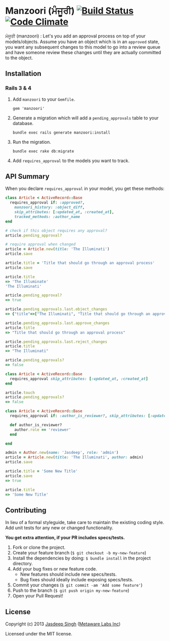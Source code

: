 # Manzoori (ਮੰਜੂਰੀ) [![Build Status](https://travis-ci.org/metaware/manzoori.svg?branch=master)](https://travis-ci.org/metaware/manzoori) [![Code Climate](https://codeclimate.com/github/metaware/manzoori/badges/gpa.svg)](https://codeclimate.com/github/metaware/manzoori)

ਮੰਜੂਰੀ (manzoori) : Let's you add an approval process on top of your models/objects. Assume you have an object which is in an `approved` state, you want any subsequent changes to this model to go into a review queue and have someone review these changes until they are actually committed to the object.

## Installation

### Rails 3 & 4

1. Add `manzoori` to your `Gemfile`.

    `gem 'manzoori'`

2. Generate a migration which will add a `pending_approvals` table to your database.

    `bundle exec rails generate manzoori:install`

3. Run the migration.

    `bundle exec rake db:migrate`

4. Add `requires_approval` to the models you want to track.

## API Summary

When you declare `requires_approval` in your model, you get these methods:

```ruby
class Article < ActiveRecord::Base
  requires_approval if: :approved?, 
    manzoori_history: :object_diff,
    skip_attributes: [:updated_at, :created_at],
    tracked_methods: :author_name
end

# check if this object requires any approval?
article.pending_approval?
```

```ruby
# require approval when changed
article = Article.new(title: 'The Illuminati')
article.save

article.title = 'Title that should go through an approval process'
article.save

article.title 
=> 'The Illuminate'
'The Illuminati'

article.pending_approval? 
=> true

article.pending_approvals.last.object_changes 
=> {"title"=>["The Illuminati", "Title that should go through an approval process"] }

article.pending_approvals.last.approve_changes
article.title
=> "Title that should go through an approval process"

article.pending_approvals.last.reject_changes
article.title
=> "The Illuminati"

article.pending_approvals?
=> false
```

```ruby
class Article < ActiveRecord::Base
  requires_approval skip_attributes: [:updated_at, :created_at]
end

article.touch
article.pending_approvals?
=> false
```

```ruby
class Article < ActiveRecord::Base
  requires_approval if: :author_is_reviewer?, skip_attributes: [:updated_at, :created_at]

  def author_is_reviewer?
    author.role == 'reviewer'
  end

end

admin = Author.new(name: 'Jasdeep', role: 'admin')
article = Article.new(title: 'The Illuminati', author: admin)
article.save

article.title = 'Some New Title'
article.save
=> true

article.title
=> 'Some New Title'
```


## Contributing
In lieu of a formal styleguide, take care to maintain the existing coding style. Add unit tests for any new or changed functionality.

**You get extra attention, if your PR includes specs/tests.**

1. Fork or clone the project.
2. Create your feature branch (`$ git checkout -b my-new-feature`)
3. Install the dependencies by doing: `$ bundle install` in the project directory.
4. Add your bug fixes or new feature code.
    - New features should include new specs/tests. 
    - Bug fixes should ideally include exposing specs/tests.
5. Commit your changes (`$ git commit -am 'Add some feature'`)
6. Push to the branch (`$ git push origin my-new-feature`)
7. Open your Pull Request!


## License
Copyright (c) 2013 [Jasdeep Singh](http://jasdeep.ca) ([Metaware Labs Inc](http://metawarelabs.com/))

Licensed under the MIT license.
